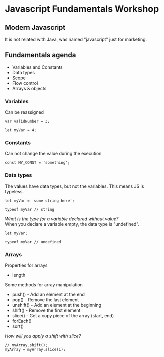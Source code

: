 # Javascript Fundamentals Workshop

## Modern Javascript

It is not related with Java, was named "javascript" just for marketing.

## Fundamentals agenda

* Variables and Constants
* Data types
* Scope
* Flow control
* Arrays & objects

### Variables

Can be reassigned
```
var validNumber = 3;

let myVar = 4;
```

### Constants

Can not change the value during the execution
```
const MY_CONST = 'something';
```

### Data types

The values have data types, but not the variables. This means JS is typeless.

```
let myVar = 'some string here';

typeof myVar // string
```

*What is the type for a variable declared without value?*  
When you declare a variable empty, the data type is "undefined".
```
let myVar;

typeof myVar // undefined
```

### Arrays

Properties for arrays
* length

Some methods for array manipulation
* push() - Add an element at the end
* pop() - Remove the last element
* unshift() - Add an element at the beginning
* shift() - Remove the first element
* slice() - Get a copy piece of the array (start, end)
* forEach()
* sort()

*How will you apply a shift with slice?*
```
// myArray.shift();
myArray = myArray.slice(1);
```
